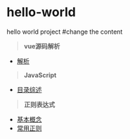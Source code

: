 # hello-world
hello world project
#change the content

> 
> **vue源码解析**

* [解析](notes/vue源码解析.md)

> **JavaScript**
* [目录综述](notes/jst.md)

> **正则表达式**

* [基本概念](notes/reg1.md)
* [常用正则](notes/reg2.md)

